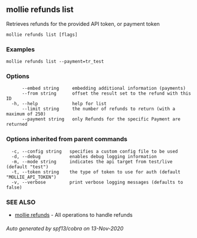 ## mollie refunds list

Retrieves refunds for the provided API token, or payment token

```
mollie refunds list [flags]
```

### Examples

```
mollie refunds list --payment=tr_test
```

### Options

```
      --embed string     embedding additional information (payments)
      --from string      offset the result set to the refund with this ID
  -h, --help             help for list
      --limit string     the number of refunds to return (with a maximum of 250)
      --payment string   only Refunds for the specific Payment are returned
```

### Options inherited from parent commands

```
  -c, --config string   specifies a custom config file to be used
  -d, --debug           enables debug logging information
  -m, --mode string     indicates the api target from test/live (default "test")
  -t, --token string    the type of token to use for auth (default "MOLLIE_API_TOKEN")
  -v, --verbose         print verbose logging messages (defaults to false)
```

### SEE ALSO

* [mollie refunds](mollie_refunds.md)	 - All operations to handle refunds

###### Auto generated by spf13/cobra on 13-Nov-2020
